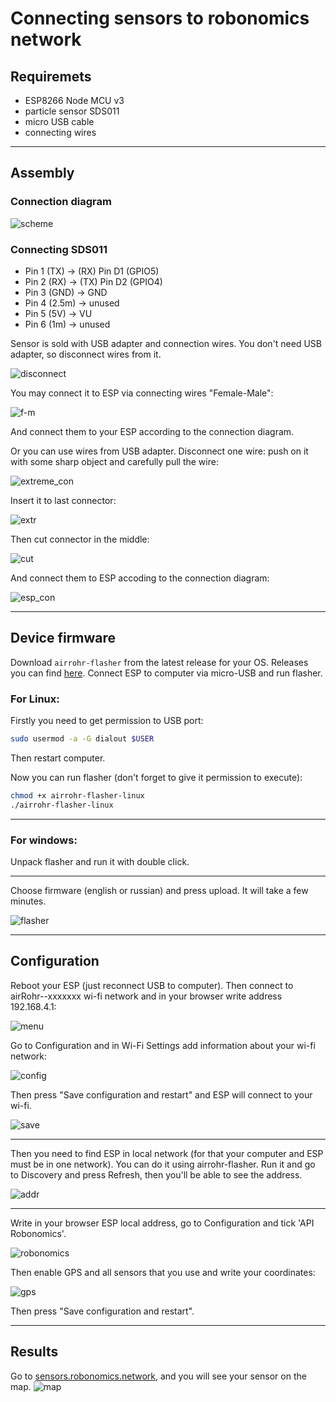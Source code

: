 # Connecting sensors to robonomics network
## Requiremets
* ESP8266 Node MCU v3
* particle sensor SDS011
* micro USB cable
* connecting wires
---
## Assembly
### Connection diagram

![scheme](./images/sensors-connectivity/schema.jpg)

### Connecting SDS011

* Pin 1 (TX) -> (RX) Pin D1 (GPIO5)
* Pin 2 (RX) -> (TX) Pin D2 (GPIO4)
* Pin 3 (GND) -> GND
* Pin 4 (2.5m) -> unused
* Pin 5 (5V) -> VU
* Pin 6 (1m) -> unused

Sensor is sold with USB adapter and connection wires. You don't need USB adapter, so disconnect wires from it.

![disconnect](./images/sensors-connectivity/2_assembly_usb.jpg)

You may connect it to ESP via connecting wires "Female-Male":

![f-m](./images/sensors-connectivity/3_conn.jpg)

And connect them to your ESP according to the connection diagram.

Or you can use wires from USB adapter. Disconnect one wire: push on it with some sharp object and carefully pull the wire:

![extreme_con](./images/sensors-connectivity/4_assembly_wires.jpg)

Insert it to last connector:

![extr](./images/sensors-connectivity/5_wires1.jpg)

Then cut connector in the middle:

![cut](./images/sensors-connectivity/6_assembly_wires2.jpg)

And connect them to ESP accoding to the connection diagram:

![esp_con](./images/sensors-connectivity/6_esp_con.jpg)

---
## Device firmware
Download `airrohr-flasher` from the latest release for your OS. Releases you can find [here](https://github.com/airalab/sensors-connectivity/releases).
Connect ESP to computer via micro-USB and run flasher. 

### For Linux:
Firstly you need to get permission to USB port:
```bash
sudo usermod -a -G dialout $USER
```
Then restart computer.

Now you can run flasher (don't forget to give it permission to execute):
```bash
chmod +x airrohr-flasher-linux
./airrohr-flasher-linux
```
---
### For windows:
Unpack flasher and run it with double click.

---
Choose firmware (english or russian) and press upload. It will take a few minutes.

![flasher](./images/sensors-connectivity/7_flasher.jpg)

---
## Configuration
Reboot your ESP (just reconnect USB to computer).
Then connect to airRohr--xxxxxxx wi-fi network and in your browser write address 192.168.4.1:

![menu](./images/sensors-connectivity/8_menu1.jpg)

Go to Configuration and in Wi-Fi Settings add information about your wi-fi network:

![config](./images/sensors-connectivity/9_W-fi.jpg)

Then press "Save configuration and restart" and ESP will connect to your wi-fi.

![save](./images/sensors-connectivity/10_save.jpg)

---
Then you need to find ESP in local network (for that your computer and ESP must be in one network). You can do it using airrohr-flasher. Run it and go to Discovery and press Refresh, then you'll be able to see the address.

![addr](./images/sensors-connectivity/11_flaser2.jpg)

---

Write in your browser ESP local address, go to Configuration and tick 'API Robonomics'. 

![robonomics](./images/sensors-connectivity/12_APIrobonomics.jpg)

Then enable GPS and all sensors that you use and write your coordinates:

![gps](./images/sensors-connectivity/13_gps.jpg)

Then press "Save configuration and restart".

---

## Results
Go to [sensors.robonomics.network](https://sensors.robonomics.network/#/), and you will see your sensor on the map.
![map](./images/sensors-connectivity/14_map.jpg)
